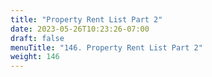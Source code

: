 ```yaml
---
title: "Property Rent List Part 2"
date: 2023-05-26T10:23:26-07:00
draft: false
menuTitle: "146. Property Rent List Part 2"
weight: 146
---
```


